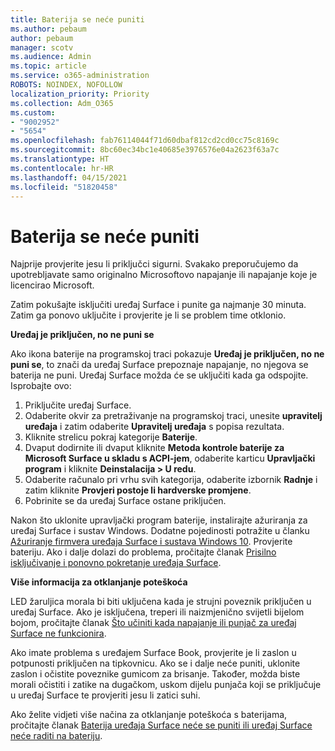 ```yaml
---
title: Baterija se neće puniti
ms.author: pebaum
author: pebaum
manager: scotv
ms.audience: Admin
ms.topic: article
ms.service: o365-administration
ROBOTS: NOINDEX, NOFOLLOW
localization_priority: Priority
ms.collection: Adm_O365
ms.custom:
- "9002952"
- "5654"
ms.openlocfilehash: fab76114044f71d60dbaf812cd2cd0cc75c8169c
ms.sourcegitcommit: 8bc60ec34bc1e40685e3976576e04a2623f63a7c
ms.translationtype: HT
ms.contentlocale: hr-HR
ms.lasthandoff: 04/15/2021
ms.locfileid: "51820458"
---
```

# <a name="battery-wont-charge"></a>Baterija se neće puniti

Najprije provjerite jesu li priključci sigurni. Svakako preporučujemo da upotrebljavate samo originalno Microsoftovo napajanje ili napajanje koje je licencirao Microsoft.

Zatim pokušajte isključiti uređaj Surface i punite ga najmanje 30 minuta. Zatim ga ponovo uključite i provjerite je li se problem time otklonio.

**Uređaj je priključen, no ne puni se**

Ako ikona baterije na programskoj traci pokazuje **Uređaj je priključen, no ne puni se**, to znači da uređaj Surface prepoznaje napajanje, no njegova se baterija ne puni. Uređaj Surface možda će se uključiti kada ga odspojite. Isprobajte ovo:

1. Priključite uređaj Surface.
2. Odaberite okvir za pretraživanje na programskoj traci, unesite **upravitelj uređaja** i zatim odaberite **Upravitelj uređaja** s popisa rezultata.
3. Kliknite strelicu pokraj kategorije **Baterije**.
4. Dvaput dodirnite ili dvaput kliknite **Metoda kontrole baterije za Microsoft Surface u skladu s ACPI-jem**, odaberite karticu **Upravljački program** i kliknite **Deinstalacija > U redu**.
5. Odaberite računalo pri vrhu svih kategorija, odaberite izbornik **Radnje** i zatim kliknite **Provjeri postoje li hardverske promjene**.
6. Pobrinite se da uređaj Surface ostane priključen.

Nakon što uklonite upravljački program baterije, instalirajte ažuriranja za uređaj Surface i sustav Windows. Dodatne pojedinosti potražite u članku [Ažuriranje firmvera uređaja Surface i sustava Windows 10](https://support.microsoft.com/help/4023505). Provjerite bateriju. Ako i dalje dolazi do problema, pročitajte članak [Prisilno isključivanje i ponovno pokretanje uređaja Surface](https://support.microsoft.com/help/4036280/surface-force-a-shut-down-and-restart-your-surface).

**Više informacija za otklanjanje poteškoća**

LED žaruljica morala bi biti uključena kada je strujni poveznik priključen u uređaj Surface. Ako je isključena, treperi ili naizmjenično svijetli bijelom bojom, pročitajte članak [Što učiniti kada napajanje ili punjač za uređaj Surface ne funkcionira](https://support.microsoft.com/help/4484763/surface-fix-issues-with-your-power-supply). 

Ako imate problema s uređajem Surface Book, provjerite je li zaslon u potpunosti priključen na tipkovnicu. Ako se i dalje neće puniti, uklonite zaslon i očistite poveznike gumicom za brisanje. Također, možda biste morali očistiti i zatike na dugačkom, uskom dijelu punjača koji se priključuje u uređaj Surface te provjeriti jesu li zatici suhi.

Ako želite vidjeti više načina za otklanjanje poteškoća s baterijama, pročitajte članak [Baterija uređaja Surface neće se puniti ili uređaj Surface neće raditi na bateriju](https://support.microsoft.com/help/4023536/surface-surface-battery-wont-charge).

